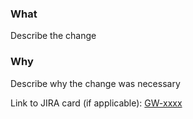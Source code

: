 ### What

Describe the change

### Why

Describe why the change was necessary

Link to JIRA card (if applicable):
[GW-xxxx](https://technologyprogramme.atlassian.net/browse/GW-xxxx)
